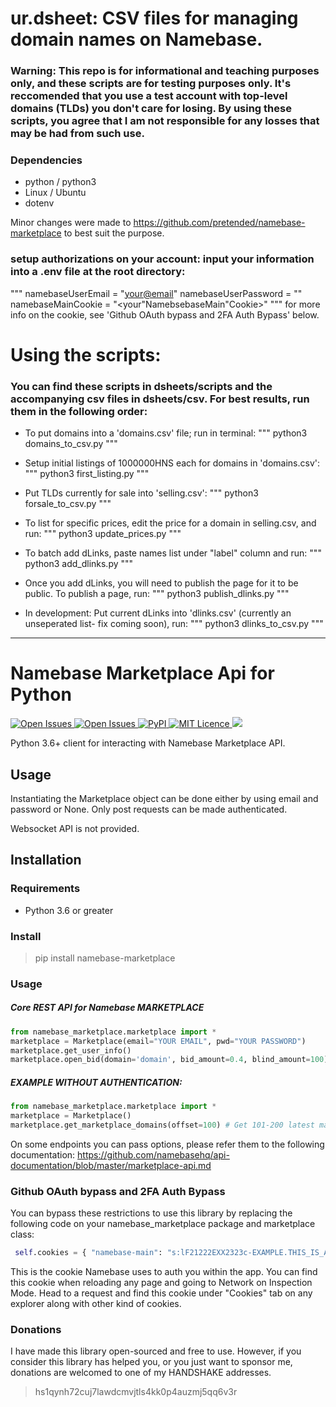 # ur.dsheet: CSV files for managing domain names on Namebase.

### Warning: This repo is for informational and teaching purposes only, and these scripts are for testing purposes only. It's reccomended that you use a test account with top-level domains (TLDs) you don't care for losing. By using these scripts, you agree that I am not responsible for any losses that may be had from such use. 

### Dependencies
- python / python3
- Linux / Ubuntu
- dotenv

Minor changes were made to https://github.com/pretended/namebase-marketplace to best suit the purpose. 

### setup authorizations on your account: input your information into a .env file at the root directory:
"""
namebaseUserEmail = "<your@email>"
namebaseUserPassword = "<yourPassword>"
namebaseMainCookie = "<your"NamebsebaseMain"Cookie>"
"""
for more info on the cookie, see 'Github OAuth bypass and 2FA Auth Bypass' below.

# Using the scripts:
### You can find these scripts in dsheets/scripts and the accompanying csv files in dsheets/csv. For best results, run them in the following order:

- To put domains into a 'domains.csv' file; run in terminal:
"""
python3 domains_to_csv.py
"""

- Setup initial listings of 1000000HNS each for domains in 'domains.csv':
"""
python3 first_listing.py
"""

- Put TLDs currently for sale into 'selling.csv':
"""
python3 forsale_to_csv.py
"""

- To list for specific prices, edit the price for a domain in selling.csv, and run:
"""
python3 update_prices.py
"""

- To batch add dLinks, paste names list under "label" column and run:
"""
python3 add_dlinks.py
"""

- Once you add dLinks, you will need to publish the page for it to be public. To publish a page, run:
"""
python3 publish_dlinks.py
"""

- In development: Put current dLinks into 'dlinks.csv' (currently an unseperated list- fix coming soon), run:
"""
python3 dlinks_to_csv.py
"""

-----------------------------------------
Namebase Marketplace Api for Python
==

<p>
<a href="https://namebase-marketplace.readthedocs.io/en/latest/">
<img src="https://readthedocs.org/projects/namebase-exchange-python/badge/?version=latest" alt="Open Issues"/>
</a>
<a href="/issues">
<img src="https://img.shields.io/github/issues/pretended/namebase-marketplace" alt="Open Issues"/>
</a>
<a href="https://pypi.org/project/namebase-marketplace/">
<img src="https://img.shields.io/pypi/v/namebase-marketplace.svg" alt="PyPI"/>
</a>
<a href="/LICENCE">
<img src="https://img.shields.io/github/license/pretended/namebase-marketplace" alt="MIT Licence"/>
</a>
<img src="https://static.pepy.tech/badge/namebase-marketplace/week"/>

  
Python 3.6+ client for interacting with Namebase Marketplace API.

## Usage
Instantiating the Marketplace object can be done either by using email and password or None.
Only post requests can be made authenticated.

Websocket API is not provided.
## Installation

### Requirements

- Python 3.6 or greater

### Install

> pip install namebase-marketplace

### Usage

##### Core REST API for Namebase MARKETPLACE
```python
from namebase_marketplace.marketplace import *
marketplace = Marketplace(email="YOUR EMAIL", pwd="YOUR PASSWORD")
marketplace.get_user_info()
marketplace.open_bid(domain='domain', bid_amount=0.4, blind_amount=100)
```

##### EXAMPLE WITHOUT AUTHENTICATION:
```python
from namebase_marketplace.marketplace import *
marketplace = Marketplace()
marketplace.get_marketplace_domains(offset=100) # Get 101-200 latest marketplace domains with default options
```

  
On some endpoints you can pass options, please refer them to the following documentation: https://github.com/namebasehq/api-documentation/blob/master/marketplace-api.md

### Github OAuth bypass and 2FA Auth Bypass
You can bypass these restrictions to use this library by replacing the following code on your namebase_marketplace package and marketplace class:
  
  ```python
   self.cookies = { "namebase-main": "s:lF21222EXX2323c-EXAMPLE.THIS_IS_AN_EXAMPLE++121HRYL/23+42c/12hOEEXAMPLE223" } 
```
  
  This is the cookie Namebase uses to auth you within the app. You can find this cookie when reloading any page and going to Network on Inspection Mode. Head to a request and find this cookie under "Cookies" tab on any explorer along with other kind of cookies.

  
### Donations

I have made this library open-sourced and free to use. However, if you consider this library has helped you, or you just want to sponsor me, donations are welcomed to one of my HANDSHAKE addresses. 

> hs1qynh72cuj7lawdcmvjtls4kk0p4auzmj5qq6v3r
